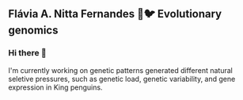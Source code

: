 ## Flávia A. Nitta Fernandes 🐧🐦 Evolutionary genomics
### Hi there 👋
I'm currently working on genetic patterns generated different natural seletive pressures, such as genetic load, genetic variability, and gene expression in King penguins.


<!--
**fernandes-flavia/fernandes-flavia** is a ✨ _special_ ✨ repository because its `README.md` (this file) appears on your GitHub profile.

Here are some ideas to get you started:

- 🔭 I’m currently working on ...
- 🌱 I’m currently learning ...
- 👯 I’m looking to collaborate on ...
- 🤔 I’m looking for help with ...
- 💬 Ask me about ...
- 📫 How to reach me: ...
- 😄 Pronouns: ...
- ⚡ Fun fact: ...
-->

